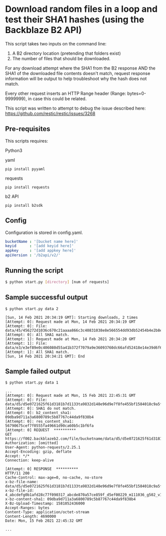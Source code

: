 # Download random files in a loop and test their SHA1 hashes (using the Backblaze B2 API)

This script takes two inputs on the command line:
1. A B2 directory location (pretending that folders exist)
3. The number of files that should be downloaded.

For any download attempt where the SHA1 from the B2 response AND the SHA1 of the 
downloaded file contents doesn't match, request response information will be output to help 
troubleshoot why the hash does not match.

Every other request inserts an HTTP Range header (Range: bytes=0-9999999), in 
case this could be related. 

This script was written to attempt to debug the issue described here: https://github.com/restic/restic/issues/3268

## Pre-requisites
This scripts requires: 

Python3

yaml
```
pip install pyyaml
```

requests
```
pip install requests
```

b2 API
```
pip install b2sdk
```

## Config
Configuration is stored in config.yaml.

```yaml
bucketName : '[bucket name here]'
keyid      : '[add keyid here]'
appkey     : '[add appkey here]'
apiVersion : '/b2api/v2/'
```

## Running the script
```bash
$ python start.py [directory] [num of requests] 
```

## Sample successful output
```
$ python start.py data 2

[Sun, 14 Feb 2021 20:34:19 GMT]: Starting downloads, 2 times
[Attempt: 0]: Request made at Mon, 14 Feb 2021 20:34:19 GMT
[Attempt: 0]: File: data/45/456272d1036c670c21aaaa866c3c40831038e8e566554dd93db52454b4e2b8e2
[Attempt: 0]: All SHA1 match.
[Attempt: 1]: Request made at Mon, 14 Feb 2021 20:34:20 GMT
[Attempt: 1]: File: data/e3/e3ef89e0c406080d55a41b372f7079a9e36093760dc66afd52418e14e39d6f6b
[Attempt: 1]: All SHA1 match.
[Sun, 14 Feb 2021 20:34:21 GMT]: End
```

## Sample failed output
```
$ python start.py data 1

...
[Attempt: 0]: Request made at Mon, 15 Feb 2021 22:45:31 GMT
[Attempt: 0]: File: data/d5/d5e0721625f61d3181b7d1133ta9832d148e96d9e7f8fe455bf1584018c9a5f1
[Attempt: 0]: SHA1 do not match.
[Attempt: 0]: b2_content_sha1: 09dba9d711a3a6800789c5b87767c44da9f838b4
[Attempt: 0]: res_content_sha1: 56790675cef7f0555fa49661d90ca60b5c1bf6fa
[Attempt: 0] REQUEST  **********
GET https://f002.backblazeb2.com/file/bucketname/data/d5/d5e0721625f61d3181b7d1133ta9832d148e96d9e7f8fe455bf1584018c9a5f1
Authorization: [omitted]
User-Agent: python-requests/2.25.1
Accept-Encoding: gzip, deflate
Accept: */*
Connection: keep-alive

[Attempt: 0] RESPONSE  **********
HTTP/11 200
Cache-Control: max-age=0, no-cache, no-store
x-bz-file-name: data/d5/d5e0721625f61d3181b7d1133ta9832d148e96d9e7f8fe455bf1584018c9a5f1
x-bz-file-id: 4_abcdefg0b1afd28c77f090317_abcde870a57ce859f_d5ef00229_m111036_g502_v11111129_t446
x-bz-content-sha1: 09dba9d711a3a6800789c5b87767c44da9f838b4
X-Bz-Upload-Timestamp: 1581052436000
Accept-Ranges: bytes
Content-Type: application/octet-stream
Content-Length: 4690000
Date: Mon, 15 Feb 2021 22:45:32 GMT

...
```
